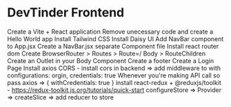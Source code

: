 
# DevTinder Frontend


Create a Vite + React application
Remove unecessary code and create a Hello World app
Install Tailwind CSS
Install Daisy UI
Add NavBar component to App.jsx
Create a NavBar.jsx separate Component file
Install react router dom
Create BrowserRouter > Routes > Route=/ Body > RouteChildren
Create an Outlet in your Body Component
Create a footer
Create a Login Page
Install axios
CORS - install cors in backend => add middleware to with configurations: orgin, credentials: true
Whenever you're making API call so pass axios => { withCredentials: true }
install react-redux + @reduxjs/toolkit - https://redux-toolkit.js.org/tutorials/quick-start
configureStore => Provider => createSlice => add reducer to store